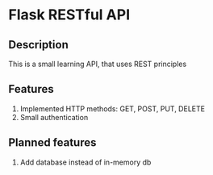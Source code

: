 Flask RESTful API
=================

Description
-----------
This is a small learning API, that uses REST principles

Features
--------
1. Implemented HTTP methods: GET, POST, PUT, DELETE
2. Small authentication

Planned features
----------------
1. Add database instead of in-memory db
